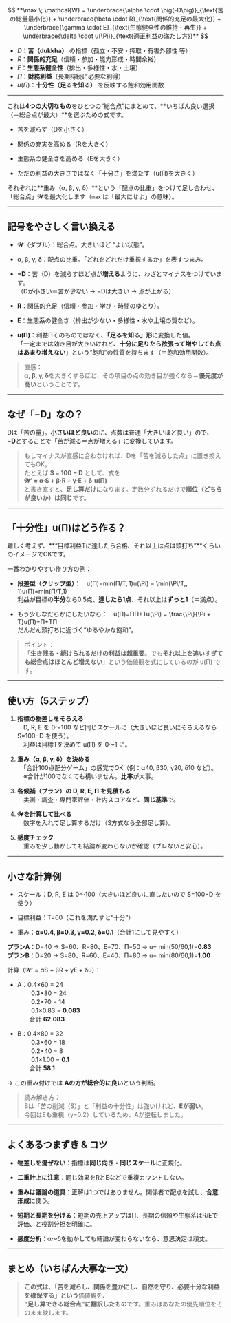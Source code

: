 $$
**\max \; \mathcal{W} = \underbrace{\alpha \cdot \big(-D\big)}_{\text{苦の総量最小化}} + \underbrace{\beta \cdot R}_{\text{関係的充足の最大化}} + \underbrace{\gamma \cdot E}_{\text{生態健全性の維持・再生}} + \underbrace{\delta \cdot u(\Pi)}_{\text{適正利益の満たし方}}** 
$$
 
* $D$：**苦（dukkha）** の指標（孤立・不安・搾取・有害外部性 等）
* $R$：**関係的充足**（信頼・参加・能力形成・時間余裕） 
* $E$：**生態系健全性**（排出・多様性・水・土壌） 
* $\Pi$：**財務利益**（長期持続に必要な利得）
* $u(\Pi)$：**十分性（足るを知る）** を反映する飽和効用関数

-----

これは**4つの大切なもの**をひとつの“総合点”にまとめて、**いちばん良い選択（＝総合点が最大）**を選ぶための式です。

- 苦を減らす（Dを小さく）
    
- 関係の充実を高める（Rを大きく）
    
- 生態系の健全さを高める（Eを大きく）
    
- ただの利益の大きさではなく「十分さ」を満たす（u(Π)を大きく）
    

それぞれに**重み（α, β, γ, δ）**という「配点の比重」をつけて足し合わせ、「総合点」𝓦を最大化します（`max` は「最大にせよ」の意味）。

---

## 記号をやさしく言い換える

- 𝓦（ダブル）：総合点。大きいほど “よい状態”。
    
- α, β, γ, δ：配点の比重。「どれをどれだけ重視するか」を表すつまみ。
    
- **−D**：苦（D）を減らすほど点が**増える**ように、わざとマイナスをつけています。  
    （Dが小さい＝苦が少ない → −Dは大きい → 点が上がる）
    
- **R**：関係的充足（信頼・参加・学び・時間のゆとり）。
    
- **E**：生態系の健全さ（排出が少ない・多様性・水や土壌の質など）。
    
- **u(Π)**：利益Πそのものではなく、**「足るを知る」形**に変換した値。  
    「一定までは効き目が大きいけれど、**十分に足りたら欲張って増やしても点はあまり増えない**」という“飽和”の性質を持ちます（＝飽和効用関数）。
    

> 直感：  
> **α, β, γ, δ**を大きくするほど、その項目の点の効き目が強くなる＝**優先度が高い**ということです。

---

## なぜ「−D」なの？

Dは「苦の量」。**小さいほど良い**のに、点数は普通「大きいほど良い」ので、  
**−D**とすることで「苦が減る＝点が増える」に変換しています。

> もしマイナスが直感に合わなければ、Dを「苦を減らした点」に置き換えてもOK。  
> たとえば **S = 100 − D** として、式を  
> **𝓦′ = α·S + β·R + γ·E + δ·u(Π)**  
> と書き直すと、**足し算だけ**になります。定数分ずれるだけで**順位（どちらが良いか）は同じ**です。

---

## 「十分性」u(Π)はどう作る？

難しく考えず、**“目標利益Tに達したら合格、それ以上は点は頭打ち”**くらいのイメージでOKです。

一番わかりやすい作り方の例：

- **段差型（クリップ型）**：　u(Π)=min⁡(Π/T, 1)u(\Pi) = \min(\Pi/T,\, 1)u(Π)=min(Π/T,1)  
    利益が目標の**半分**なら0.5点、**達したら1点**、それ以上は**ずっと1**（＝満点）。
    
- もう少しなだらかにしたいなら：　u(Π)=ΠΠ+Tu(\Pi) = \frac{\Pi}{\Pi + T}u(Π)=Π+TΠ​  
    だんだん頭打ちに近づく“ゆるやかな飽和”。
    

> ポイント：  
> 「**生き残る・続けられるだけの利益は超重要**。でも**それ以上を追いすぎても総合点はほとんど増えない**」という価値観を式にしているのが u(Π) です。

---

## 使い方（5ステップ）

1. **指標の物差しをそろえる**  
    　D, R, E を 0〜100 など同じスケールに（大きいほど良いにそろえるなら S=100−D を使う）。  
    　利益は目標Tを決めて u(Π) を 0〜1 に。
    
2. **重み（α, β, γ, δ）を決める**  
    　「合計100点配分ゲーム」の感覚でOK（例：α40, β30, γ20, δ10 など）。  
    　※合計が100でなくても構いません。**比率**が大事。
    
3. **各候補（プラン）の D, R, E, Π を見積もる**  
    　実測・調査・専門家評価・社内スコアなど、**同じ基準**で。
    
4. **𝓦を計算して比べる**  
    　数字を入れて足し算するだけ（S方式なら全部足し算）。
    
5. **感度チェック**  
    　重みを少し動かしても結論が変わらないか確認（ブレないと安心）。
    

---

## 小さな計算例

- スケール：D, R, E は 0〜100（大きいほど良いに直したいので S=100−D を使う）
    
- 目標利益：T=60（これを満たすと“十分”）
    
- 重み：**α=0.4, β=0.3, γ=0.2, δ=0.1**（合計1にして見やすく）
    

**プランA**：D=40 → S=60、R=80、E=70、Π=50 → u= min(50/60,1)=**0.83**  
**プランB**：D=20 → S=80、R=60、E=40、Π=80 → u= min(80/60,1)=**1.00**

計算（𝓦′ = αS + βR + γE + δu）：

- A：0.4×60 = 24  
    　　 0.3×80 = 24  
    　　 0.2×70 = 14  
    　　 0.1×0.83 = **0.083**  
    　　合計 **62.083**
    
- B：0.4×80 = 32  
    　　 0.3×60 = 18  
    　　 0.2×40 = 8  
    　　 0.1×1.00 = **0.1**  
    　　合計 **58.1**
    

→ この重み付けでは **Aの方が総合的に良い**という判断。

> 読み解き方：  
> Bは「苦の削減（S）」と「利益の十分性」は強いけれど、**Eが弱い**。  
> 今回はEも重視（γ=0.2）しているため、Aが逆転しました。

---

## よくあるつまずき & コツ

- **物差しを混ぜない**：指標は**同じ向き・同じスケール**に正規化。
    
- **二重計上に注意**：同じ効果をRとEなどで重複カウントしない。
    
- **重みは議論の道具**：正解は1つではありません。関係者で配点を試し、**合意形成**に使う。
    
- **短期と長期を分ける**：短期の売上アップはΠ、長期の信頼や生態系はR/Eで評価、と役割分担を明確に。
    
- **感度分析**：α〜δを動かしても結論が変わらないなら、意思決定は頑丈。
    

---

## まとめ（いちばん大事な一文）

> **この式は、「苦を減らし、関係を豊かにし、自然を守り、必要十分な利益を確保する」という**価値観を、  
> **“足し算できる総合点”に翻訳したもの**です。重みはあなたの優先順位をそのまま映します。

